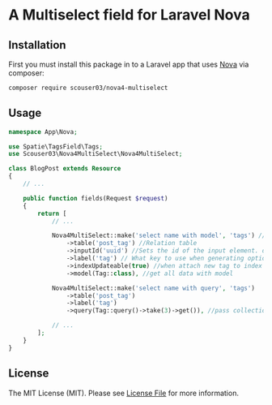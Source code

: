 # A Multiselect field for Laravel Nova

## Installation

First you must install this package in to a Laravel app that uses [Nova](https://nova.laravel.com) via composer:

```bash
composer require scouser03/nova4-multiselect
```

## Usage

```php
namespace App\Nova;

use Spatie\TagsField\Tags;
use Scouser03\Nova4MultiSelect\Nova4MultiSelect;

class BlogPost extends Resource
{
    // ...

    public function fields(Request $request)
    {
        return [
            // ...

            Nova4MultiSelect::make('select name with model', 'tags') //tags is relation name
                ->table('post_tag') //Relation table
                ->inputId('uuid') //Sets the id of the input element. default - id
                ->label('tag') // What key to use when generating option labels when each option is an object, default - name
                ->indexUpdateable(true) //when attach new tag to index resource
                ->model(Tag::class), //get all data with model

            Nova4MultiSelect::make('select name with query', 'tags')
                ->table('post_tag')
                ->label('tag')
                ->query(Tag::query()->take(3)->get()), //pass collection data

            // ...
        ];
    }
}
```

## License

The MIT License (MIT). Please see [License File](LICENSE.md) for more information.
